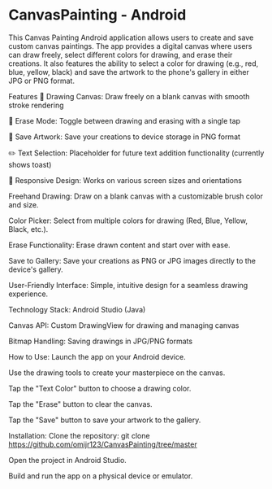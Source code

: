 # CanvasPainting - Android
This Canvas Painting Android application allows users to create and save custom canvas paintings. The app provides a digital canvas where users can draw freely, select different colors for drawing, and erase their creations. It also features the ability to select a color for drawing (e.g., red, blue, yellow, black) and save the artwork to the phone's gallery in either JPG or PNG format.

Features
🎨 Drawing Canvas: Draw freely on a blank canvas with smooth stroke rendering

🧽 Erase Mode: Toggle between drawing and erasing with a single tap

💾 Save Artwork: Save your creations to device storage in PNG format

✏️ Text Selection: Placeholder for future text addition functionality (currently shows toast)

📱 Responsive Design: Works on various screen sizes and orientations

Freehand Drawing: Draw on a blank canvas with a customizable brush color and size.

Color Picker: Select from multiple colors for drawing (Red, Blue, Yellow, Black, etc.).

Erase Functionality: Erase drawn content and start over with ease.

Save to Gallery: Save your creations as PNG or JPG images directly to the device's gallery.

User-Friendly Interface: Simple, intuitive design for a seamless drawing experience.

Technology Stack:
Android Studio (Java)

Canvas API: Custom DrawingView for drawing and managing canvas

Bitmap Handling: Saving drawings in JPG/PNG formats

How to Use:
Launch the app on your Android device.

Use the drawing tools to create your masterpiece on the canvas.

Tap the "Text Color" button to choose a drawing color.

Tap the "Erase" button to clear the canvas.

Tap the "Save" button to save your artwork to the gallery.

Installation:
Clone the repository:
git clone https://github.com/omijr123/CanvasPainting/tree/master

Open the project in Android Studio.

Build and run the app on a physical device or emulator.

